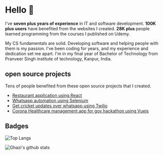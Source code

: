 
# Hello 👋

I've <b>seven plus years of experience</b> in IT and software development. <b>100K plus users</b> have benefited from the websites I created. <b>28K plus </b> people learned programming from the courses I published on Udemy. 

My CS fundamentals are solid. Developing software and helping people with them is my passion. I've been coding for years, and my experience and dedication set me apart. I'm in my final year of Bachelor of Technology from Pranveer Singh institute of technology, Kanpur, India.

## open source projects
Tens of people benefited from these open source projects that I created.

 - [Restaurant application using React](https://github.com/aashishpeepra/RestaurantReactApp)
 - [Whatsapp automation using Selenium](https://github.com/aashishpeepra/Whatsapp_Bot_selenium)
 - [Get cricket updates over whatsapp using Twilio](https://github.com/aashishpeepra/whatsapp-live-cricket-bot)
- [Corona Healthcare management app for gov hackathon using Vuejs ](https://github.com/aashishpeepra/Corona-Relief-Admin-Panel)

## Badges
![Top Langs](https://github-readme-stats.vercel.app/api/top-langs/?username=aashishpeepra&layout=compact&theme=dark&hide_border=true)

![Ghazi's github stats](https://github-readme-stats.vercel.app/api?username=aashishpeepra&show_icons=true&hide_border=true&theme=dark)
